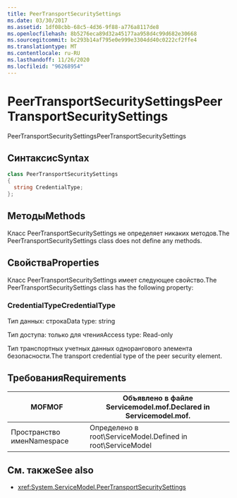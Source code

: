 ```yaml
---
title: PeerTransportSecuritySettings
ms.date: 03/30/2017
ms.assetid: 1df08cbb-68c5-4d36-9f88-a776a8117de8
ms.openlocfilehash: 8b5276eca89d32a45177aa958d4c99d682e30668
ms.sourcegitcommit: bc293b14af795e0e999e3304dd40c0222cf2ffe4
ms.translationtype: MT
ms.contentlocale: ru-RU
ms.lasthandoff: 11/26/2020
ms.locfileid: "96268954"
---
```

# <a name="peertransportsecuritysettings"></a><span data-ttu-id="ba9b7-102">PeerTransportSecuritySettings</span><span class="sxs-lookup"><span data-stu-id="ba9b7-102">PeerTransportSecuritySettings</span></span>

<span data-ttu-id="ba9b7-103">PeerTransportSecuritySettings</span><span class="sxs-lookup"><span data-stu-id="ba9b7-103">PeerTransportSecuritySettings</span></span>  
  
## <a name="syntax"></a><span data-ttu-id="ba9b7-104">Синтаксис</span><span class="sxs-lookup"><span data-stu-id="ba9b7-104">Syntax</span></span>  
  
```csharp
class PeerTransportSecuritySettings  
{  
  string CredentialType;  
};  
```  
  
## <a name="methods"></a><span data-ttu-id="ba9b7-105">Методы</span><span class="sxs-lookup"><span data-stu-id="ba9b7-105">Methods</span></span>  

 <span data-ttu-id="ba9b7-106">Класс PeerTransportSecuritySettings не определяет никаких методов.</span><span class="sxs-lookup"><span data-stu-id="ba9b7-106">The PeerTransportSecuritySettings class does not define any methods.</span></span>  
  
## <a name="properties"></a><span data-ttu-id="ba9b7-107">Свойства</span><span class="sxs-lookup"><span data-stu-id="ba9b7-107">Properties</span></span>  

 <span data-ttu-id="ba9b7-108">Класс PeerTransportSecuritySettings имеет следующее свойство.</span><span class="sxs-lookup"><span data-stu-id="ba9b7-108">The PeerTransportSecuritySettings class has the following property:</span></span>  
  
### <a name="credentialtype"></a><span data-ttu-id="ba9b7-109">CredentialType</span><span class="sxs-lookup"><span data-stu-id="ba9b7-109">CredentialType</span></span>  

 <span data-ttu-id="ba9b7-110">Тип данных: строка</span><span class="sxs-lookup"><span data-stu-id="ba9b7-110">Data type: string</span></span>  
  
 <span data-ttu-id="ba9b7-111">Тип доступа: только для чтения</span><span class="sxs-lookup"><span data-stu-id="ba9b7-111">Access type: Read-only</span></span>  
  
 <span data-ttu-id="ba9b7-112">Тип транспортных учетных данных однорангового элемента безопасности.</span><span class="sxs-lookup"><span data-stu-id="ba9b7-112">The transport credential type of the peer security element.</span></span>  
  
## <a name="requirements"></a><span data-ttu-id="ba9b7-113">Требования</span><span class="sxs-lookup"><span data-stu-id="ba9b7-113">Requirements</span></span>  
  
|<span data-ttu-id="ba9b7-114">MOF</span><span class="sxs-lookup"><span data-stu-id="ba9b7-114">MOF</span></span>|<span data-ttu-id="ba9b7-115">Объявлено в файле Servicemodel.mof.</span><span class="sxs-lookup"><span data-stu-id="ba9b7-115">Declared in Servicemodel.mof.</span></span>|  
|---------|-----------------------------------|  
|<span data-ttu-id="ba9b7-116">Пространство имен</span><span class="sxs-lookup"><span data-stu-id="ba9b7-116">Namespace</span></span>|<span data-ttu-id="ba9b7-117">Определено в root\ServiceModel.</span><span class="sxs-lookup"><span data-stu-id="ba9b7-117">Defined in root\ServiceModel</span></span>|  
  
## <a name="see-also"></a><span data-ttu-id="ba9b7-118">См. также</span><span class="sxs-lookup"><span data-stu-id="ba9b7-118">See also</span></span>

- <xref:System.ServiceModel.PeerTransportSecuritySettings>
